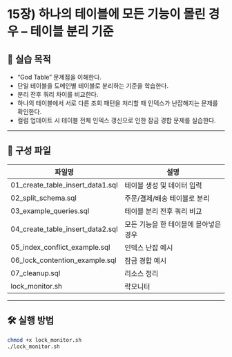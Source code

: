 # 15장) 하나의 테이블에 모든 기능이 몰린 경우 – 테이블 분리 기준


## 📌 실습 목적
- “God Table” 문제점을 이해한다.
- 단일 테이블을 도메인별 테이블로 분리하는 기준을 학습한다.
- 분리 전후 쿼리 차이를 비교한다.
- 하나의 테이블에서 서로 다른 조회 패턴을 처리할 때 인덱스가 난잡해지는 문제를 확인한다.
- 컬럼 업데이트 시 테이블 전체 인덱스 갱신으로 인한 잠금 경합 문제를 실습한다.


---


## 📂 구성 파일
| 파일명 | 설명 |
|--------|------|
| 01_create_table_insert_data1.sql | 테이블 생성 및 데이터 입력 |
| 02_split_schema.sql | 주문/결제/배송 테이블로 분리 |
| 03_example_queries.sql | 테이블 분리 전후 쿼리 비교 |
| 04_create_table_insert_data2.sql | 모든 기능을 한 테이블에 몰아넣은 경우 |
| 05_index_conflict_example.sql | 인덱스 난잡 예시 |
| 06_lock_contention_example.sql | 잠금 경합 예시 |
| 07_cleanup.sql | 리소스 정리 |
| lock_monitor.sh | 락모니터 |

---

## 🛠️ 실행 방법

```bash
chmod +x lock_monitor.sh
./lock_monitor.sh


